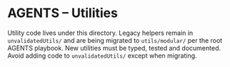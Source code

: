 # AGENTS – Utilities

Utility code lives under this directory. Legacy helpers remain in `unvalidatedUtils/` and are being migrated to `utils/modular/` per the root AGENTS playbook. New utilities must be typed, tested and documented. Avoid adding code to `unvalidatedUtils/` except when migrating.
